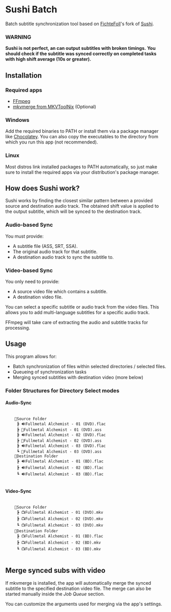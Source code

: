 # Sushi Batch
Batch subtitle synchronization tool based on [FichteFoll](https://github.com/FichteFoll/Sushi)'s fork of [Sushi](https://github.com/tp7/Sushi).

### WARNING
**Sushi is not perfect, an can output subtitles with broken timings.** **You should check if the subtitle was synced correctly on completed tasks with high shift average (10s or greater).**

## Installation
### Required apps
* [FFmpeg](https://ffmpeg.org/download.html)
* [mkvmerge from MKVToolNix](https://mkvtoolnix.download/downloads.html) (Optional)
  
### Windows
Add the required binaries to PATH or install them via a package manager like [Chocolatey](https://chocolatey.org/). You can also copy the executables to the directory from which you run this app (not recommended).

### Linux
Most distros link installed packages to PATH automatically, so just make sure to install the required apps via your distribution's package manager.

## How does Sushi work?
Sushi works by finding the closest similar pattern between a provided source and destination audio track. The obtained shift value is applied to the output subtitle, which will be synced to the destination track.

### Audio-based Sync
You must provide:
* A subtitle file (ASS, SRT, SSA).
* The original audio track for that subtitle.
* A destination audio track to sync the subtitle to.

### Video-based Sync
You only need to provide:
* A source video file which contains a subtitle.
* A destination video file. 

You can select a specific subtitle or audio track from the video files. This allows you to add multi-language subtitles for a specific audio track.

FFmpeg will take care of extracting the audio and subtitle tracks for processing. 

## Usage
This program allows for:
* Batch synchronization of files within selected directories / selected files.
* Queueing of synchronization tasks
* Merging synced subtitles with destination video (more below)

### Folder Structures for Directory Select modes
#### Audio-Sync
<pre>
  <code>
    📂Source Folder
     ┣ 🔊Fullmetal Alchemist - 01 (DVD).flac
     ┣ 📜Fullmetal Alchemist - 01 (DVD).ass
     ┣ 🔊Fullmetal Alchemist - 02 (DVD).flac
     ┣ 📜Fullmetal Alchemist - 02 (DVD).ass
     ┣ 🔊Fullmetal Alchemist - 03 (DVD).flac
     ┗ 📜Fullmetal Alchemist - 03 (DVD).ass
    📂Destination Folder
     ┣ 🔊Fullmetal Alchemist - 01 (BD).flac
     ┣ 🔊Fullmetal Alchemist - 02 (BD).flac
     ┗ 🔊Fullmetal Alchemist - 03 (BD).flac
  </code>
</pre>

#### Video-Sync
<pre>
  <code>
    📂Source Folder
     ┣ 📺Fullmetal Alchemist - 01 (DVD).mkv
     ┣ 📺Fullmetal Alchemist - 02 (DVD).mkv
     ┗ 📺Fullmetal Alchemist - 03 (DVD).mkv
    📂Destination Folder
     ┣ 📺Fullmetal Alchemist - 01 (BD).flac
     ┣ 📺Fullmetal Alchemist - 02 (BD).mkv
     ┗ 📺Fullmetal Alchemist - 03 (BD).mkv
  </code>
</pre>

## Merge synced subs with video
If mkvmerge is installed, the app will automatically merge the synced subtitle to the specified destination video file. The merge can also be started manually inside the *Job Queue* section.

You can customize the arguments used for merging via the app's settings.
